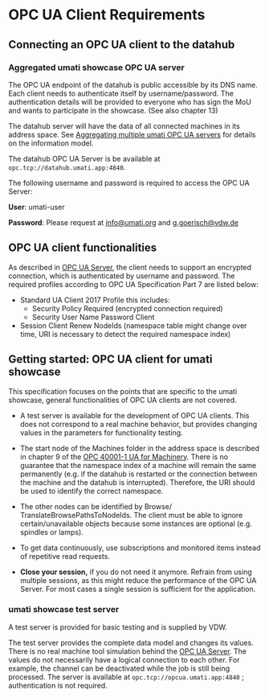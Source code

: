 # OPC UA Client Requirements

## Connecting an OPC UA client to the datahub

### Aggregated umati showcase OPC UA server

The OPC UA endpoint of the datahub is public accessible by its DNS name. Each client needs to authenticate itself by username/password. The authentication details will be provided to everyone who has sign the MoU and wants to participate in the showcase. (See also chapter 13)

The datahub server will have the data of all connected machines in its address space.
See [Aggregating multiple umati OPC UA servers](Server.md) for details on the information model.

The datahub OPC UA Server is be available at `opc.tcp://datahub.umati.app:4840`.

The following username and password is required to access the OPC UA Server:

**User**: umati-user

**Password**: Please request at [info@umati.org](mailto:info@umati.org) and [g.goerisch@vdw.de](mailto:g.goerisch@vdw.de) 

## OPC UA client functionalities

As described in [OPC UA Server](Server.md), the client needs to support an encrypted connection, which is authenticated by username and password. The required profiles according to OPC UA Specification Part 7 are listed below:

- Standard UA Client 2017 Profile this includes:
  - Security Policy Required (encrypted connection required)
  - Security User Name Password Client
- Session Client Renew NodeIds (namespace table might change over time, URI is necessary to detect the required namespace index)

## Getting started: OPC UA client for umati showcase

This specification focuses on the points that are specific to the umati showcase, general functionalities of OPC UA clients are not covered.

- A test server is available for the development of OPC UA clients. This does not correspond to a real machine behavior, but provides changing values in the parameters for functionality testing.

- The start node of the Machines folder in the address space is described in chapter 9 of the [OPC 40001-1 UA for Machinery](https://reference.opcfoundation.org/Machinery/docs/). There is no guarantee that the namespace index of a machine will remain the same permanently (e.g. if the datahub is restarted or the connection between the machine and the datahub is interrupted). Therefore, the URI should be used to identify the correct namespace.
- The other nodes can be identified by Browse/ TranslateBrowsePathsToNodeIds.
 The client must be able to ignore certain/unavailable objects because some instances are optional (e.g. spindles or lamps).
- To get data continuously, use subscriptions and monitored items instead of repetitive read requests.
- **Close your session,** if you do not need it anymore. Refrain from using multiple sessions, as this might reduce the performance of the OPC UA Server. For most cases a single session is sufficient for the application.

### umati showcase test server

A test server is provided for basic testing and is supplied by VDW.

The test server provides the complete data model and changes its values. There is no real machine tool simulation behind the [OPC UA Server](Server.md). The values do not necessarily have a logical connection to each other. For example, the channel can be deactivated while the job is still being processed. The server is available at `opc.tcp://opcua.umati.app:4840` ; authentication is not required.
